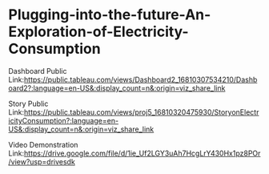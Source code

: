 # Plugging-into-the-future-An-Exploration-of-Electricity-Consumption


Dashboard Public Link:https://public.tableau.com/views/Dashboard2_16810307534210/Dashboard2?:language=en-US&:display_count=n&:origin=viz_share_link

Story Public Link:https://public.tableau.com/views/proj5_16810320475930/StoryonElectricityConsumption?:language=en-US&:display_count=n&:origin=viz_share_link

Video Demonstration Link:https://drive.google.com/file/d/1ie_Uf2LGY3uAh7HcgLrY430Hx1pz8POr/view?usp=drivesdk
